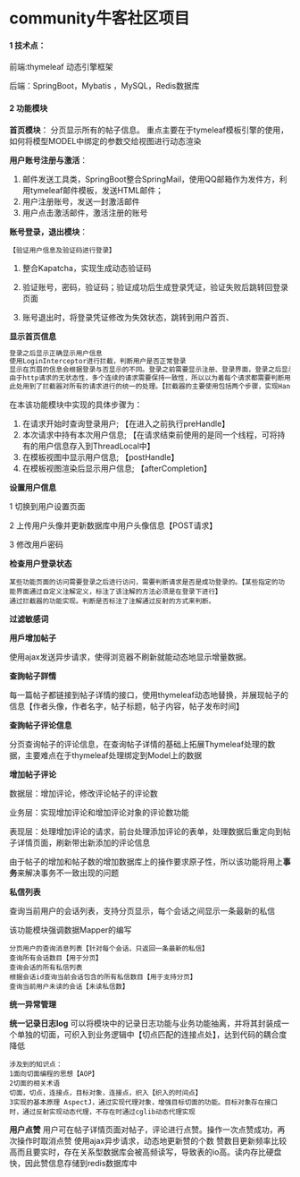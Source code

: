 # community牛客社区项目



#### 1 技术点：

前端:thymeleaf 动态引擎框架

后端：SpringBoot，Mybatis ，MySQL，Redis数据库



#### 2 功能模块

**首页模块**： 分页显示所有的帖子信息。 重点主要在于tymeleaf模板引擎的使用，如何将模型MODEL中绑定的参数交给视图进行动态渲染

**用户账号注册与激活**：

1. 邮件发送工具类，SpringBoot整合SpringMail，使用QQ邮箱作为发件方，利用tymeleaf邮件模板，发送HTML邮件；
2. 用户注册账号，发送一封激活邮件
3. 用户点击激活邮件，激活注册的账号

**账号登录，退出模块**：

``【验证用户信息及验证码进行登录】``

1. 整合Kapatcha，实现生成动态验证码

2. 验证账号，密码，验证码；验证成功后生成登录凭证，验证失败后跳转回登录页面

3. 账号退出时，将登录凭证修改为失效状态，跳转到用户首页、

**显示首页信息**

```txt
登录之后显示正确显示用户信息
使用LoginInterceptor进行拦截，判断用户是否正常登录
显示在页眉的信息会根据登录与否显示的不同。登录之前需要显示注册、登录界面，登录之后显示用户头像，消息等信息
由于http请求的无状态性，多个连续的请求需要保持一致性，所以以为着每个请求都需要判断用户是否登录与否。
此处用到了拦截器对所有的请求进行的统一的处理。【拦截器的主要使用包括两个步骤，实现HandlerInterceptor类，注册Interceptor】
```

在本该功能模块中实现的具体步骤为：

1. 在请求开始时查询登录用户; 【在进入之前执行preHandle】 
2. 本次请求中持有本次用户信息; 【在请求结束前使用的是同一个线程，可将持有的用户信息存入到ThreadLocal中】
3. 在模板视图中显示用户信息; 【postHandle】
4. 在模板视图渲染后显示用户信息; 【afterCompletion】



 **设置用户信息**

1 切换到用户设置页面

2 上传用户头像并更新数据库中用户头像信息【POST请求】

3 修改用戶密码



**检查用户登录状态**

```text
某些功能页面的访问需要登录之后进行访问，需要判断请求是否是成功登录的。【某些指定的功能界面通过自定义注解定义，标注了该注解的方法必须是在登录下进行】
通过拦截器的功能实现。判断是否标注了注解通过反射的方式来判断。
```

**过滤敏感词**

**用戶增加帖子**

使用ajax发送异步请求，使得浏览器不刷新就能动态地显示增量数据。

**查詢帖子詳情**

每一篇帖子都链接到帖子详情的接口，使用thymeleaf动态地替换，并展现帖子的信息【作者头像，作者名字，帖子标题，帖子内容，帖子发布时间】

**查詢帖子评论信息**

分页查询帖子的评论信息，在查询帖子详情的基础上拓展Thymeleaf处理的数据，主要难点在于thymeleaf处理绑定到Model上的数据

**增加帖子评论**

数据层：增加评论，修改评论帖子的评论数

业务层：实现增加评论和增加评论对象的评论数功能

表现层：处理增加评论的请求，前台处理添加评论的表单，处理数据后重定向到帖子详情页面，刷新带出新添加的评论信息 

由于帖子的增加和帖子数的增加数据库上的操作要求原子性，所以该功能将用上**事务**来解决事务不一致出现的问题

**私信列表**

查询当前用户的会话列表，支持分页显示，每个会话之间显示一条最新的私信

该功能模块强调数据Mapper的编写

```
分页用户的查询消息列表【针对每个会话，只返回一条最新的私信】
查询所有会话数目【用于分页】
查询会话的所有私信列表
根据会话id查询当前会话包含的所有私信数目【用于支持分页】
查询当前用户未读的会话【未读私信数】
```

**统一异常管理**


**统一记录日志log**
可以将模块中的记录日志功能与业务功能抽离，并将其封装成一个单独的切面，可织入到业务逻辑中【切点匹配的连接点处】，达到代码的耦合度降低


```text
涉及到的知识点：
1面向切面编程的思想【AOP】
2切面的相关术语
切面，切点，连接点，目标对象，连接点，织入【织入的时间点】
3实现的基本原理 AspectJ，通过实现代理对象，增强目标切面的功能。目标对象存在接口时，通过反射实现动态代理，不存在时通过cglib动态代理实现
```



**用户点赞**
用户可在帖子详情页面对帖子，评论进行点赞。操作一次点赞成功，再次操作时取消点赞
使用ajax异步请求，动态地更新赞的个数
赞数目更新频率比较高而且要实时，存在关系型数据库会被高频读写，导致表的io高。读内存比硬盘快，因此赞信息存储到redis数据库中


